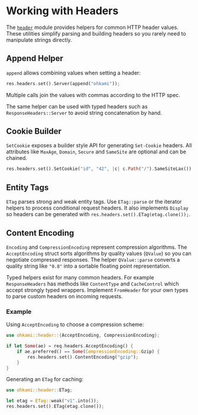 # Working with Headers

The [`header`](../ohkami-0.24/ohkami/src/header) module provides helpers for
common HTTP header values.  These utilities simplify parsing and building
headers so you rarely need to manipulate strings directly.

## Append Helper

`append` allows combining values when setting a header:

```rust
res.headers.set().Server(append("ohkami"));
```

Multiple calls join the values with commas according to the HTTP spec.

The same helper can be used with typed headers such as
`ResponseHeaders::Server` to avoid string concatenation by hand.

## Cookie Builder

`SetCookie` exposes a builder style API for generating `Set-Cookie` headers.
All attributes like `MaxAge`, `Domain`, `Secure` and `SameSite` are optional and
can be chained.

```rust
res.headers.set().SetCookie("id", "42", |c| c.Path("/").SameSiteLax());
```

## Entity Tags

`ETag` parses strong and weak entity tags.  Use `ETag::parse` or the iterator
helpers to process conditional request headers.
It also implements `Display` so headers can be generated with
`res.headers.set().ETag(etag.clone());`.

## Content Encoding

`Encoding` and `CompressionEncoding` represent compression algorithms. The
`AcceptEncoding` struct sorts algorithms by quality values (`QValue`) so you can
negotiate compressed responses.
The helper `QValue::parse` converts a quality string like `"0.8"` into a sortable
floating point representation.

Typed helpers exist for many common headers.  For example `ResponseHeaders` has
methods like `ContentType` and `CacheControl` which accept strongly typed
wrappers.  Implement `FromHeader` for your own types to parse custom headers on
incoming requests.




### Example

Using `AcceptEncoding` to choose a compression scheme:

```rust
use ohkami::header::{AcceptEncoding, CompressionEncoding};

if let Some(ae) = req.headers.AcceptEncoding() {
    if ae.preferred() == Some(CompressionEncoding::Gzip) {
        res.headers.set().ContentEncoding("gzip");
    }
}
```

Generating an `ETag` for caching:

```rust
use ohkami::header::ETag;

let etag = ETag::weak("v1".into());
res.headers.set().ETag(etag.clone());
```
